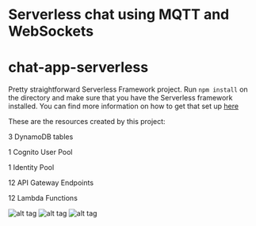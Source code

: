 # Serverless chat using MQTT and WebSockets
# chat-app-serverless

Pretty straightforward Serverless Framework project. Run `npm install` on the directory and make sure that you have the Serverless framework installed. You can find more information on how to get that set up [here](https://serverless.com/framework/docs/providers/aws/guide/quick-start/)

These are the resources created by this project:

3 DynamoDB tables

1 Cognito User Pool

1 Identity Pool

12 API Gateway Endpoints

12 Lambda Functions

![alt tag](https://i.imgur.com/H0WR4fS.png)
![alt tag](https://i.imgur.com/uFYWpQI.png)
![alt tag](https://i.imgur.com/5IVbzW3.png)

